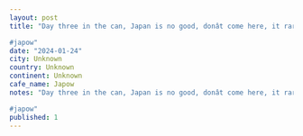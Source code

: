 ```yaml
---
layout: post
title: "Day three in the can, Japan is no good, donât come here, it rarely snows many feet.

#japow"
date: "2024-01-24"
city: Unknown
country: Unknown
continent: Unknown
cafe_name: Japow
notes: "Day three in the can, Japan is no good, donât come here, it rarely snows many feet.

#japow"
published: 1
---
```

